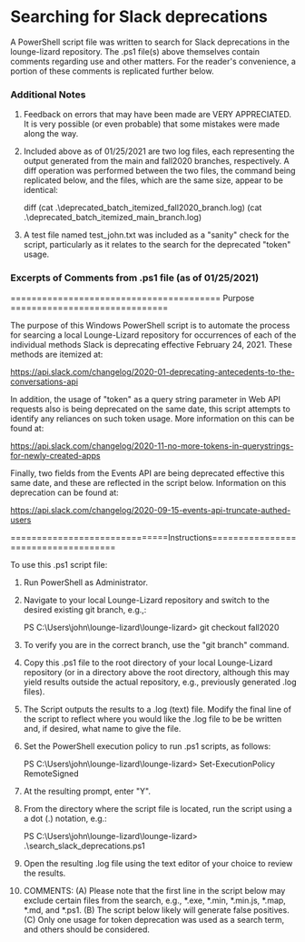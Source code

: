 # Searching for Slack deprecations

A PowerShell script file was written to search for Slack deprecations in the lounge-lizard repository.  The .ps1 file(s) above themselves contain comments regarding use and other matters.  For the reader's convenience, a portion of these comments is replicated further below.


### Additional Notes

1. Feedback on errors that may have been made are VERY APPRECIATED.  It is very possible (or even probable) that some mistakes were made along the way. 
2. Included above as of 01/25/2021 are two log files, each representing the output generated from the main and fall2020 branches, respectively.  A diff operation was performed between the two files, the command being replicated below, and the files, which are the same size, appear to be identical:

   diff (cat .\deprecated_batch_itemized_fall2020_branch.log) (cat .\deprecated_batch_itemized_main_branch.log)

3. A test file named test_john.txt was included as a "sanity" check for the script, particularly as it relates to the search for the deprecated "token" usage.


### Excerpts of Comments from .ps1 file (as of 01/25/2021)

======================================== Purpose ==============================

The purpose of this Windows PowerShell script is to automate the process for
searcing a local Lounge-Lizard repository for occurrences of each of the
individual methods Slack is deprecating effective February 24, 2021.  These
methods are itemized at:

  https://api.slack.com/changelog/2020-01-deprecating-antecedents-to-the-conversations-api

In addition, the usage of "token" as a query string parameter in Web API
requests also is being deprecated on the same date, this script attempts to
identify any reliances on such token usage. More information on this can be
found at:

  https://api.slack.com/changelog/2020-11-no-more-tokens-in-querystrings-for-newly-created-apps

Finally, two fields from the Events API are being deprecated effective this
same date, and these are reflected in the script below.  Information on
this deprecation can be found at:

  https://api.slack.com/changelog/2020-09-15-events-api-truncate-authed-users

==============================Instructions====================================

To use this .ps1 script file:

1. Run PowerShell as Administrator.
2. Navigate to your local Lounge-Lizard repository and switch to the desired
   existing git branch, e.g.,:

     PS C:\Users\john\lounge-lizard\lounge-lizard> git checkout fall2020

3. To verify you are in the correct branch, use the "git branch" command.
4. Copy this .ps1 file to the root directory of your local Lounge-Lizard
   repository (or in a directory above the root directory, although this may
   yield results outside the actual repository, e.g., previously
   generated .log files).
5. The Script outputs the results to a .log (text) file.  Modify the final
   line of the script to reflect where you would like the .log file to be
   be written and, if desired, what name to give the file.
6. Set the PowerShell execution policy to run .ps1 scripts, as follows:

     PS C:\Users\john\lounge-lizard\lounge-lizard> Set-ExecutionPolicy RemoteSigned

7. At the resulting prompt, enter "Y".
8. From the directory where the script file is located, run the script using a
   a dot (.) notation, e.g.:

     PS C:\Users\john\lounge-lizard\lounge-lizard> .\search_slack_deprecations.ps1

9. Open the resulting .log file using the text editor of your choice to
   review the results.

10. COMMENTS:
    (A) Please note that the first line in the script below may exclude
    certain files from the search, e.g., *.exe, *.min, *.min.js, *.map, *.md,
    and *.ps1.
    (B) The script below likely will generate false positives.
    (C) Only one usage for token deprecation was used as a search term, and
    others should be considered.
